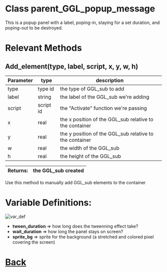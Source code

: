 # Class parent_GGL_popup_message

This is a popup panel with a label, poping-in, staying for a set duration, and poping-out to be destroyed.
  
# Relevant Methods

## Add_element(type, label, script, x, y, w, h)

| Parameter   |  type   |              description                   |
|--           |       --|--                                          |
|    type     |   type id   |    the type of GGL_sub to add                   |
|    label    |   string   |     the label of the GGL_sub we're adding             |
|    script   |   script id   |    the "Activate" function we're passing         |
|    x        |   real   |     the x position of the GGL_sub relative to the container      |
|    y        |   real   |     the y position of the GGL_sub relative to the container  |
|    w        |   real   |     the width of the GGL_sub  |
|    h        |   real   |     the height of the GGL_sub   |

| Returns:  | the GGL_sub created |
|--         |                   --|

Use this method to manually add GGL_sub elements to the container

# Variable Definitions:

![var_def](https://github.com/Ced30/GML-GUI-Library-GGL-Documentation/blob/main/Images/API/GGL_instance/parent_GGL_popup_message.png)

- **tween_duration** => how long does the tweenning effect take?
- **wait_duration**  => how long the panel stays on screen?
- **sprite_bg**      => sprite for the background (a stretched and colored pixel covering the screen)

# [Back](https://github.com/Ced30/GML-GUI-Library-GGL-Documentation/blob/main/API/Instance%20Classes.md)
